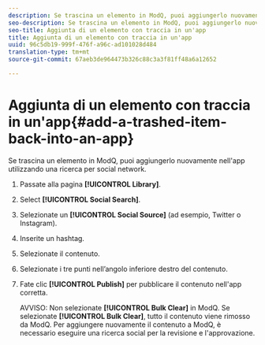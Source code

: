 ```yaml
---
description: Se trascina un elemento in ModQ, puoi aggiungerlo nuovamente nell'app utilizzando una ricerca per social network.
seo-description: Se trascina un elemento in ModQ, puoi aggiungerlo nuovamente nell'app utilizzando una ricerca per social network.
seo-title: Aggiunta di un elemento con traccia in un'app
title: Aggiunta di un elemento con traccia in un'app
uuid: 96c5db19-999f-476f-a96c-ad101028d484
translation-type: tm+mt
source-git-commit: 67aeb3de964473b326c88c3a3f81ff48a6a12652

---
```



# Aggiunta di un elemento con traccia in un'app{#add-a-trashed-item-back-into-an-app}

Se trascina un elemento in ModQ, puoi aggiungerlo nuovamente nell'app utilizzando una ricerca per social network.

1. Passate alla pagina **[!UICONTROL Library]**.
1. Select **[!UICONTROL Social Search]**.
1. Selezionate un **[!UICONTROL Social Source]** (ad esempio, Twitter o Instagram).
1. Inserite un hashtag.
1. Selezionate il contenuto.
1. Selezionate i tre punti nell’angolo inferiore destro del contenuto.
1. Fate clic **[!UICONTROL Publish]** per pubblicare il contenuto nell'app corretta.

   AVVISO: Non selezionate **[!UICONTROL Bulk Clear]** in ModQ. Se selezionate **[!UICONTROL Bulk Clear]**, tutto il contenuto viene rimosso da ModQ. Per aggiungere nuovamente il contenuto a ModQ, è necessario eseguire una ricerca social per la revisione e l'approvazione.

